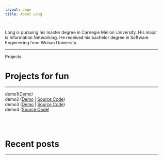 ```yaml
---
layout: page
title: About Long

---
```

Long is pursuing his master degree in Carnegie Mellon University. His major is Information Networking. He received his bachelor degree in Software Engineering from Wuhan University.


---
Projects

    
<h1 id='pet_projects_for_fun'>Projects for fun</h1>


<hr />
<p>demo1(<a href=''>Demo</a>)<br />demo2 (<a href='/'>Demo</a> | <a href=''>Source Code</a>)<br />demo3 (<a href=''>Demo</a> | <a href=''>Source Code</a>)<br />demo4 (<a href=''>Source Code</a>)</p>
<br /><br />
<h1 id='recent_posts'>Recent posts</h1>
<hr /><ul class='posts'>
